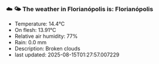 ### ☁️ 🌤️  The weather in Florianópolis is: Florianópolis

- Temperature: 14.4°C
- On flesh: 13.91°C
- Relative air humidity: 77%
- Rain: 0.0 mm
- Description: Broken clouds
- last updated: 2025-08-15T01:27:57.007229
